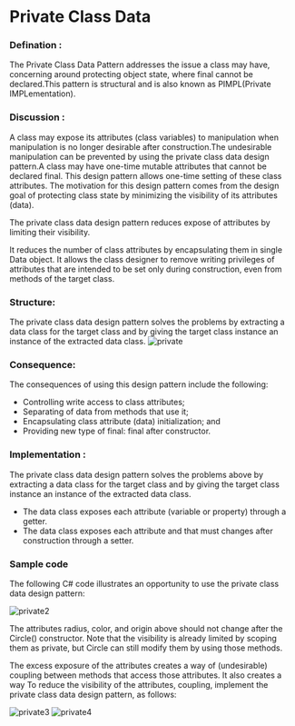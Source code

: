 # Private Class Data

### Defination :
The Private Class Data Pattern addresses the issue a class may have, concerning around protecting object state, where final cannot be declared.This pattern is structural and is also known as PIMPL(Private IMPLementation).

### Discussion :

A class may expose its attributes (class variables) to manipulation when manipulation is no longer desirable after construction.The undesirable manipulation can be prevented by using the private class data design pattern.A class may have one-time mutable attributes that cannot be declared final. This design pattern allows one-time setting of these class attributes.
The motivation for this design pattern comes from the design goal of protecting class state by minimizing the visibility of its attributes (data).

The private class data design pattern  reduces expose of attributes by limiting their visibility.

It reduces the number of class attributes by encapsulating them in single Data object. It allows the class designer to remove writing privileges of attributes that are intended to be set only during construction, even from methods of the target class.


### Structure:

The private class data design pattern solves the problems by extracting a data class for the target class and by giving the target class instance an instance of the extracted data class.
![private](https://cloud.githubusercontent.com/assets/25974121/24419262/6d3487e6-13a3-11e7-89af-6dc44faa6021.PNG)

### Consequence:

The consequences of using this design pattern include the following:

   * Controlling write access to class attributes;
   * Separating of data from methods that use it;
   * Encapsulating class attribute (data) initialization; and
   * Providing new type of final: final after constructor.

### Implementation :

The private class data design pattern solves the problems above by extracting a data class for the target class and  by giving the target class instance an instance of the extracted data class.

   * The data class exposes each attribute (variable or property) through a getter.
   * The data class exposes each attribute and that must changes after construction through a setter.


   
### Sample code

The following C# code illustrates an opportunity to use the private class data design pattern:

![private2](https://cloud.githubusercontent.com/assets/25974121/24420529/ffe86b58-13a7-11e7-9d1e-9166d33c500c.PNG)

The attributes radius, color, and origin above should not change after the Circle() constructor. Note that the visibility is already limited by scoping them as private, but Circle can still modify them by using those methods.

The excess exposure of the attributes creates a way of (undesirable) coupling between methods that access those attributes. It also creates a way To reduce the visibility of the attributes, coupling, implement the private class data design pattern, as follows:

![private3](https://cloud.githubusercontent.com/assets/25974121/24420933/72ad158e-13a9-11e7-8b3f-c5c60b63d6cc.PNG)
![private4](https://cloud.githubusercontent.com/assets/25974121/24421058/cb8f1d64-13a9-11e7-98f3-9fe456bae4a3.PNG)


